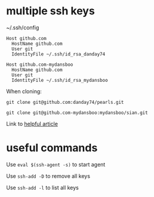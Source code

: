 # multiple ssh keys

~/.ssh/config

```
Host github.com
  HostName github.com
  User git
  IdentityFile ~/.ssh/id_rsa_danday74

Host github.com-mydansboo
  HostName github.com
  User git
  IdentityFile ~/.ssh/id_rsa_mydansboo
```

When cloning:

```git clone git@github.com:danday74/pearls.git```

```git clone git@github.com-mydansboo:mydansboo/sian.git```

Link to [helpful article](https://gist.github.com/jexchan/2351996)

# useful commands

Use ```eval $(ssh-agent -s)``` to start agent

Use ```ssh-add -D``` to remove all keys

Use ```ssh-add -l``` to list all keys

